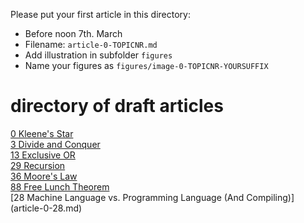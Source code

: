 Please put your first article in this directory:
- Before noon 7th. March 
- Filename: ```article-0-TOPICNR.md```
- Add illustration in subfolder ```figures```
- Name your figures as ```figures/image-0-TOPICNR-YOURSUFFIX```

# directory of draft articles

[0 Kleene's Star](article-0-0.md)  
[3 Divide and Conquer](article-0-3.md)  
[13 Exclusive OR](article-0-13.md)  
[29 Recursion](article-0-29.md)  
[36 Moore's Law](article-0-36.md)  
[88 Free Lunch Theorem](article-0-88.md)  
[28 Machine Language vs. Programming Language (And Compiling)] (article-0-28.md)
